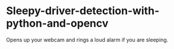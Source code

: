 # Sleepy-driver-detection-with-python-and-opencv
Opens up your webcam and rings a loud alarm if you are sleeping.
